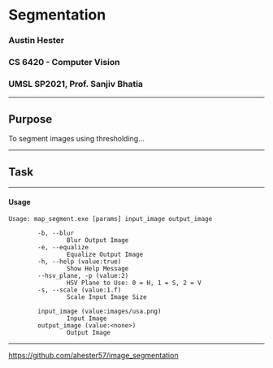 # Segmentation
### Austin Hester
### CS 6420 - Computer Vision
### UMSL SP2021, Prof. Sanjiv Bhatia

----
## Purpose

To segment images using thresholding...

----

## Task


----

#### Usage

```
Usage: map_segment.exe [params] input_image output_image

        -b, --blur
                Blur Output Image
        -e, --equalize
                Equalize Output Image
        -h, --help (value:true)
                Show Help Message
        --hsv_plane, -p (value:2)
                HSV Plane to Use: 0 = H, 1 = S, 2 = V
        -s, --scale (value:1.f)
                Scale Input Image Size

        input_image (value:images/usa.png)
                Input Image
        output_image (value:<none>)
                Output Image

```

----

https://github.com/ahester57/image_segmentation

